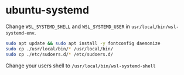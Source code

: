 # ubuntu-systemd

Change `WSL_SYSTEMD_SHELL` and `WSL_SYSTEMD_USER` in `usr/local/bin/wsl-systemd-env`.

```sh
sudo apt update && sudo apt install -y fontconfig daemonize
sudo cp ./usr/local/bin/* /usr/local/bin/
sudo cp ./etc/sudoers.d/* /etc/sudoers.d/
```

Change your users shell to `/usr/local/bin/wsl-systemd-shell`